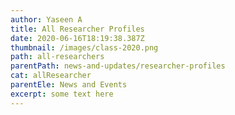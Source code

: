 ```yaml
---
author: Yaseen A
title: All Researcher Profiles
date: 2020-06-16T18:19:38.387Z
thumbnail: /images/class-2020.png
path: all-researchers
parentPath: news-and-updates/researcher-profiles
cat: allResearcher
parentEle: News and Events
excerpt: some text here
---
```

